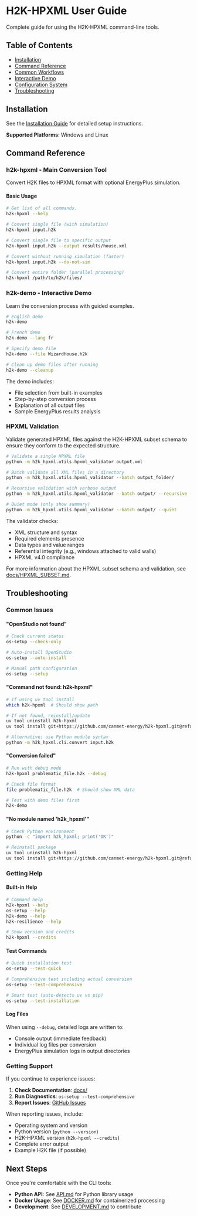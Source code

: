# H2K-HPXML User Guide

Complete guide for using the H2K-HPXML command-line tools.

## Table of Contents

- [Installation](#installation)
- [Command Reference](#command-reference)
- [Common Workflows](#common-workflows)
- [Interactive Demo](#interactive-demo)
- [Configuration System](#configuration-system)
- [Troubleshooting](#troubleshooting)

## Installation

See the [Installation Guide](INSTALLATION.md) for detailed setup instructions.

**Supported Platforms**: Windows and Linux

## Command Reference

### h2k-hpxml - Main Conversion Tool

Convert H2K files to HPXML format with optional EnergyPlus simulation.

#### Basic Usage
```bash
# Get list of all commands. 
h2k-hpxml --help

# Convert single file (with simulation)
h2k-hpxml input.h2k

# Convert single file to specific output
h2k-hpxml input.h2k --output results/house.xml

# Convert without running simulation (faster)
h2k-hpxml input.h2k --do-not-sim

# Convert entire folder (parallel processing)
h2k-hpxml /path/to/h2k/files/
```

### h2k-demo - Interactive Demo

Learn the conversion process with guided examples.

```bash
# English demo
h2k-demo

# French demo
h2k-demo --lang fr

# Specify demo file
h2k-demo --file WizardHouse.h2k

# Clean up demo files after running
h2k-demo --cleanup
```

The demo includes:
- File selection from built-in examples
- Step-by-step conversion process
- Explanation of all output files
- Sample EnergyPlus results analysis


### HPXML Validation

Validate generated HPXML files against the H2K-HPXML subset schema to ensure they conform to the expected structure.

```bash
# Validate a single HPXML file
python -m h2k_hpxml.utils.hpxml_validator output.xml

# Batch validate all XML files in a directory
python -m h2k_hpxml.utils.hpxml_validator --batch output_folder/

# Recursive validation with verbose output
python -m h2k_hpxml.utils.hpxml_validator --batch output/ --recursive --verbose

# Quiet mode (only show summary)
python -m h2k_hpxml.utils.hpxml_validator --batch output/ --quiet
```

The validator checks:
- XML structure and syntax
- Required elements presence
- Data types and value ranges
- Referential integrity (e.g., windows attached to valid walls)
- HPXML v4.0 compliance

For more information about the HPXML subset schema and validation, see [docs/HPXML_SUBSET.md](HPXML_SUBSET.md).


## Troubleshooting

### Common Issues

#### "OpenStudio not found"
```bash
# Check current status
os-setup --check-only

# Auto-install OpenStudio
os-setup --auto-install

# Manual path configuration
os-setup --setup
```

#### "Command not found: h2k-hpxml"
```bash
# If using uv tool install
which h2k-hpxml  # Should show path

# If not found, reinstall/update
uv tool uninstall h2k-hpxml
uv tool install git+https://github.com/canmet-energy/h2k-hpxml.git@refactor

# Alternative: use Python module syntax
python -m h2k_hpxml.cli.convert input.h2k
```

#### "Conversion failed"
```bash
# Run with debug mode
h2k-hpxml problematic_file.h2k --debug

# Check file format
file problematic_file.h2k  # Should show XML data

# Test with demo files first
h2k-demo
```

#### "No module named 'h2k_hpxml'"
```bash
# Check Python environment
python -c "import h2k_hpxml; print('OK')"

# Reinstall package
uv tool uninstall h2k-hpxml
uv tool install git+https://github.com/canmet-energy/h2k-hpxml.git@refactor
```

### Getting Help

#### Built-in Help
```bash
# Command help
h2k-hpxml --help
os-setup --help
h2k-demo --help
h2k-resilience --help

# Show version and credits
h2k-hpxml --credits
```

#### Test Commands
```bash
# Quick installation test
os-setup --test-quick

# Comprehensive test including actual conversion
os-setup --test-comprehensive

# Smart test (auto-detects uv vs pip)
os-setup --test-installation
```



#### Log Files
When using `--debug`, detailed logs are written to:
- Console output (immediate feedback)
- Individual log files per conversion
- EnergyPlus simulation logs in output directories


### Getting Support

If you continue to experience issues:

1. **Check Documentation**: [docs/](../)
2. **Run Diagnostics**: `os-setup --test-comprehensive`
3. **Report Issues**: [GitHub Issues](https://github.com/canmet-energy/h2k-hpxml/issues)

When reporting issues, include:
- Operating system and version
- Python version (`python --version`)
- H2K-HPXML version (`h2k-hpxml --credits`)
- Complete error output
- Example H2K file (if possible)

## Next Steps

Once you're comfortable with the CLI tools:

- **Python API**: See [API.md](API.md) for Python library usage
- **Docker Usage**: See [DOCKER.md](DOCKER.md) for containerized processing
- **Development**: See [DEVELOPMENT.md](DEVELOPMENT.md) to contribute